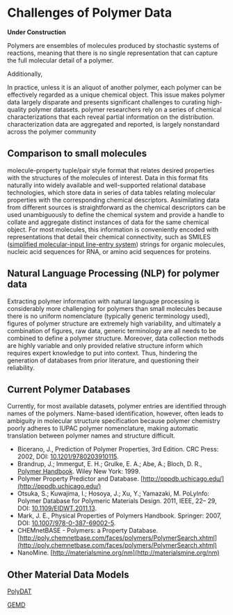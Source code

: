 # Challenges of Polymer Data

**Under Construction**

Polymers are ensembles of molecules produced by stochastic systems of reactions, meaning that there is 
no single representation that can capture the full molecular detail of a polymer. 


Additionally, 

In practice, unless it is an aliquot of another polymer, each polymer can be effectively regarded as a unique chemical 
object. This issue makes polymer data largely disparate and presents significant challenges to curating high-quality polymer datasets.
 polymer researchers rely on a series of chemical characterizations that each reveal partial information on the distribution.
characterization data are aggregated and reported, is largely nonstandard across the polymer community


## Comparison to small molecules 
 molecule-property tuple/pair style format that relates desired properties with the structures of the molecules of 
 interest. Data in this format fits naturally into widely available and well-supported relational database technologies,
 which store data in series of data tables relating molecular properties with the corresponding chemical descriptors.
Assimilating data from different sources is straightforward as the chemical descriptors can be used unambiguously to 
 define the chemical system and provide a handle to collate and aggregate distinct instances of data for the same chemical object.
For most molecules, this information is conveniently encoded with representations that detail their chemical connectivity, 
 such as SMILES ([simplified molecular-input line-entry system](https://en.wikipedia.org/wiki/Simplified_molecular-input_line-entry_system)) strings for organic molecules, 
 nucleic acid sequences for RNA, or amino acid sequences for proteins.

## Natural Language Processing (NLP) for polymer data
Extracting polymer information with natural language processing is considerably more challenging for polymers than
small molecules because there is no uniform nomenclature (typically generic terminology used), 
figures of polymer structure are extremely high variability, and ultimately a combination of figures, raw data, generic 
terminology are all needs to be combined to define a polymer structure. Moreover, data collection methods are highly 
variable and only provided relative structure inform which requires expert knowledge to put into context. Thus, 
hindering the generation of databases from prior literature, and questioning their reliability. 


## Current Polymer Databases
Currently, for most available datasets, polymer entries are identified through names of the polymers.
Name-based identification, however, often leads to ambiguity in molecular structure specification
because polymer chemistry poorly adheres to IUPAC polymer nomenclature, making automatic translation between 
polymer names and structure difficult.

* Bicerano, J., Prediction of Polymer Properties, 3rd Edition. CRC Press: 2002, DOI: [10.1201/9780203910115](https://doi.org/10.1201/9780203910115).
* Brandrup, J.; Immergut, E. H.; Grulke, E. A.; Abe, A.; Bloch, D. R., [Polymer Handbook](https://www.wiley.com/en-us/Polymer+Handbook%2C+2+Volumes+Set%2C+4th+Edition-p-9780471479369). Wiley New York: 1999.
* Polymer Property Predictor and Database. [http://pppdb.uchicago.edu/](http://pppdb.uchicago.edu/) 
* Otsuka, S.; Kuwajima, I.; Hosoya, J.; Xu, Y.; Yamazaki, M. PoLyInfo: Polymer Database for Polymeric Materials Design. 2011, IEEE, 22– 29, DOI: [10.1109/EIDWT.2011.13](10.1109/EIDWT.2011.13).
* Mark, J. E., Physical Properties of Polymers Handbook. Springer: 2007,  DOI: [10.1007/978-0-387-69002-5](https://doi.org/10.1007/978-0-387-69002-5).
* CHEMnetBASE - Polymers: a Property Database. [http://poly.chemnetbase.com/faces/polymers/PolymerSearch.xhtml](http://poly.chemnetbase.com/faces/polymers/PolymerSearch.xhtml) 
* NanoMine. [http://materialsmine.org/nm](http://materialsmine.org/nm)


## Other Material Data Models

[PolyDAT](https://pubs.acs.org/doi/10.1021/acs.jcim.1c00028)

[GEMD](https://citrineinformatics.github.io/gemd-docs/)